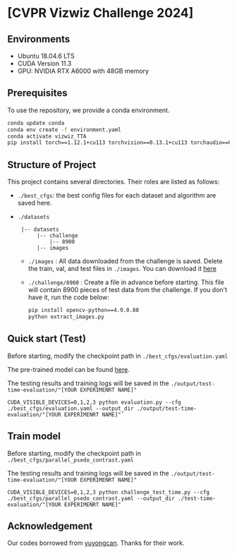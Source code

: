 # [CVPR Vizwiz Challenge 2024]
## Environments
+ Ubuntu 18.04.6 LTS
+ CUDA Version 11.3
+ GPU: NVIDIA RTX A6000 with 48GB memory

## Prerequisites

To use the repository, we provide a conda environment.

```bash
conda update conda
conda env create -f environment.yaml
conda activate vizwiz_TTA
pip install torch==1.12.1+cu113 torchvision==0.13.1+cu113 torchaudio==0.12.1 --extra-index-url https://download.pytorch.org/whl/cu113
```

## Structure of Project

This project contains several directories. Their roles are listed as follows:
+ `./best_cfgs`: the best config files for each dataset and algorithm are saved here.
+ `./datasets`
  
       |-- datasets 
  	        |-- challenge
                |-- 8900
            |-- images
  
  - `./images` : All data downloaded from the challenge is saved. Delete the train, val, and test files in `./images`. You can download it [here](https://github.com/rezaakb/VizWiz-Classification-Dataset)
  - `./challenge/8900` : Create a file in advance before starting. This file will contain 8900 pieces of test data from the challenge. If you don't have it, run the code below:
  
    ```bash
    pip install opencv-python==4.9.0.80
    python extract_images.py
    ```
    
## Quick start (Test)

Before starting, modify the checkpoint path in `./best_cfgs/evaluation.yaml`

The pre-trained model can be found [here](https://drive.google.com/drive/folders/1UFVLyONwlqJpWE6hEw7Kqqxw2GdBo43m).

The testing results and training logs will be saved in the `./output/test-time-evaluation/"[YOUR EXPERIMENRT NAME]"`

    CUDA_VISIBLE_DEVICES=0,1,2,3 python evaluation.py --cfg ./best_cfgs/evaluation.yaml --output_dir ./output/test-time-evaluation/"[YOUR EXPERIMENRT NAME]"`

## Train model

Before starting, modify the checkpoint path in `./best_cfgs/parallel_psedo_contrast.yaml`

The testing results and training logs will be saved in the `./output/test-time-evaluation/"[YOUR EXPERIMENRT NAME]"`

    CUDA_VISIBLE_DEVICES=0,1,2,3 python challenge_test_time.py --cfg ./best_cfgs/parallel_psedo_contrast.yaml --output_dir ./test-time-evaluation/"[YOUR EXPERIMENRT NAME]"

## Acknowledgement

Our codes borrowed from [yuyongcan](https://github.com/yuyongcan/Benchmark-TTA). Thanks for their work.



